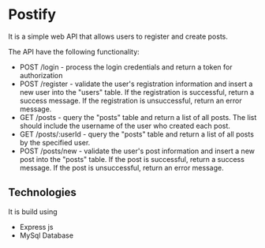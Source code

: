 # Postify

It is a simple web API that allows users to register and create posts.

The API have the following functionality:

-   POST /login - process the login credentials and return a token for authorization
-   POST /register - validate the user's registration information and insert a new user into the "users" table. If the registration is successful, return a success message. If the registration is unsuccessful, return an error message.
-   GET /posts - query the "posts" table and return a list of all posts. The list should include the username of the user who created each post.
-   GET /posts/:userId - query the "posts" table and return a list of all posts by the specified user.
-   POST /posts/new - validate the user's post information and insert a new post into the "posts" table. If the post is successful, return a success message. If the post is unsuccessful, return an error message.

## Technologies

It is build using

-   Express js
-   MySql Database
